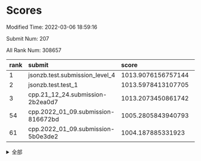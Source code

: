 # Scores

Modified Time: 2022-03-06 18:59:16

Submit Num: 207

All Rank Num: 308657

| rank |               submit               |       score        |       sigma        | pk_num |
| :--- | :--------------------------------- | :----------------- | :----------------- | :----- |
| 1    | jsonzb.test.submission_level_4     | 1013.9076156757144 | 0.803340520061059  | 5969   |
| 2    | jsonzb.test.test_1                 | 1013.5978413107705 | 0.8426800865981908 | 5957   |
| 3    | cpp.21_12_24.submission-2b2ea0d7   | 1013.2073450861742 | 0.8052145660995224 | 5965   |
| 54   | cpp.2022_01_09.submission-816672bd | 1005.2805843940793 | 0.7263684082255344 | 5968   |
| 61   | cpp.2022_01_09.submission-5b0e3de2 | 1004.187885331923  | 0.7200343769067707 | 5969   |


<details>
<summary>全部</summary>

| rank |                 submit                 |       score        |       sigma        | pk_num |
| :--- | :------------------------------------- | :----------------- | :----------------- | :----- |
| 1    | jsonzb.test.submission_level_4         | 1013.9076156757144 | 0.803340520061059  | 5969   |
| 2    | jsonzb.test.test_1                     | 1013.5978413107705 | 0.8426800865981908 | 5957   |
| 3    | cpp.21_12_24.submission-2b2ea0d7       | 1013.2073450861742 | 0.8052145660995224 | 5965   |
| 4    | gobigger.level_3.submission_level_3_22 | 1012.0154869810564 | 0.7705443225670077 | 5964   |
| 5    | gobigger.level_3.submission_level_3_38 | 1011.2650491468572 | 0.7754736513135413 | 5961   |
| 6    | gobigger.level_3.submission_level_3_32 | 1011.245950756749  | 0.7685985706623127 | 5961   |
| 7    | gobigger.level_3.submission_level_3_27 | 1011.1895892049221 | 0.7568275191380853 | 5962   |
| 8    | gobigger.level_3.submission_level_3_4  | 1010.8766604430479 | 0.7781918285859555 | 5965   |
| 9    | gobigger.level_3.submission_level_3_48 | 1010.8097379211179 | 0.7877569653893753 | 5966   |
| 10   | gobigger.level_3.submission_level_3_45 | 1010.7368922908464 | 0.7954957561590692 | 5963   |
| 11   | gobigger.level_3.submission_level_3_46 | 1010.5652063293703 | 0.7542140902332826 | 5966   |
| 12   | gobigger.level_3.submission_level_3_19 | 1010.4901651913979 | 0.7686576600120378 | 5967   |
| 13   | gobigger.level_3.submission_level_3_23 | 1010.4505892179574 | 0.7842781354537816 | 5964   |
| 14   | gobigger.level_3.submission_level_3_31 | 1010.4295370966083 | 0.7483102595564247 | 5965   |
| 15   | gobigger.level_3.submission_level_3_28 | 1010.3606099524725 | 0.7673531857695465 | 5965   |
| 16   | gobigger.level_3.submission_level_3_44 | 1010.333762337371  | 0.7635669952940066 | 5964   |
| 17   | gobigger.level_3.submission_level_3_12 | 1010.272463983382  | 0.7397136794830312 | 5960   |
| 18   | gobigger.level_3.submission_level_3_9  | 1010.2591992207502 | 0.7748439046093238 | 5962   |
| 19   | gobigger.level_3.submission_level_3_6  | 1010.139632937464  | 0.7699918507782477 | 5965   |
| 20   | gobigger.level_3.submission_level_3_0  | 1010.1137008938141 | 0.7463914600225838 | 5958   |
| 21   | gobigger.level_3.submission_level_3_42 | 1010.0556513308705 | 0.7564750436353112 | 5969   |
| 22   | gobigger.level_3.submission_level_3_14 | 1010.0022920642162 | 0.7522863070590792 | 5963   |
| 23   | gobigger.level_3.submission_level_3_16 | 1009.9832809055598 | 0.7815553446084746 | 5966   |
| 24   | gobigger.level_3.submission_level_3_40 | 1009.9131142260079 | 0.7669135111178473 | 5962   |
| 25   | gobigger.level_3.submission_level_3_35 | 1009.898835195762  | 0.7486280416171619 | 5967   |
| 26   | gobigger.level_3.submission_level_3_20 | 1009.8639661130741 | 0.7694170059951048 | 5969   |
| 27   | gobigger.level_3.submission_level_3_26 | 1009.8432153667818 | 0.7789943575957541 | 5961   |
| 28   | gobigger.level_3.submission_level_3_17 | 1009.8298615381229 | 0.7619111966293852 | 5965   |
| 29   | gobigger.level_3.submission_level_3_29 | 1009.7261969696405 | 0.7648916604491608 | 5966   |
| 30   | gobigger.level_3.submission_level_3_13 | 1009.7111618211098 | 0.7462574098713685 | 5958   |
| 31   | gobigger.level_3.submission_level_3_15 | 1009.6857970907236 | 0.759979312874106  | 5964   |
| 32   | gobigger.level_3.submission_level_3_30 | 1009.6614955714442 | 0.7481312480090679 | 5965   |
| 33   | gobigger.level_3.submission_level_3_1  | 1009.6568766142008 | 0.7616748572317109 | 5964   |
| 34   | gobigger.level_3.submission_level_3_11 | 1009.6488753005984 | 0.7586971035411145 | 5966   |
| 35   | gobigger.level_3.submission_level_3_21 | 1009.6319276529304 | 0.7459639428317855 | 5959   |
| 36   | gobigger.level_3.submission_level_3_33 | 1009.5714952146076 | 0.7515516988021564 | 5967   |
| 37   | gobigger.level_3.submission_level_3_18 | 1009.5541258271493 | 0.7563428932097443 | 5962   |
| 38   | gobigger.level_3.submission_level_3_34 | 1009.4202615971611 | 0.7673713216470784 | 5960   |
| 39   | gobigger.level_3.submission_level_3_25 | 1009.3932794650057 | 0.7818763576617557 | 5964   |
| 40   | gobigger.level_3.submission_level_3_2  | 1009.3733122308505 | 0.7558248398376436 | 5970   |
| 41   | gobigger.level_3.submission_level_3_43 | 1009.3165823368431 | 0.7602797161467396 | 5964   |
| 42   | gobigger.level_3.submission_level_3_47 | 1009.2498516472454 | 0.7475968724383819 | 5964   |
| 43   | gobigger.level_3.submission_level_3_7  | 1009.2265103488531 | 0.7723318168218006 | 5967   |
| 44   | gobigger.level_3.submission_level_3_8  | 1009.1185539541355 | 0.7520604318478653 | 5962   |
| 45   | gobigger.level_3.submission_level_3_36 | 1009.0995101476259 | 0.7310647683802711 | 5964   |
| 46   | gobigger.level_3.submission_level_3_41 | 1009.0627618841811 | 0.7474123818337443 | 5965   |
| 47   | gobigger.level_3.submission_level_3_10 | 1009.0514364574778 | 0.7581438202400096 | 5963   |
| 48   | gobigger.level_3.submission_level_3_37 | 1009.0161158740049 | 0.7475740816136442 | 5965   |
| 49   | gobigger.level_3.submission_level_3_49 | 1008.6733679227099 | 0.74737230577189   | 5971   |
| 50   | gobigger.level_3.submission_level_3_39 | 1008.6639325568118 | 0.7504970040476797 | 5967   |
| 51   | gobigger.level_3.submission_level_3_5  | 1008.5120778153575 | 0.7398105569611142 | 5965   |
| 52   | gobigger.level_3.submission_level_3_24 | 1008.2914972712434 | 0.7311643560660098 | 5967   |
| 53   | gobigger.level_3.submission_level_3_3  | 1007.1676127512796 | 0.7321480580767672 | 5964   |
| 54   | cpp.2022_01_09.submission-816672bd     | 1005.2805843940793 | 0.7263684082255344 | 5968   |
| 55   | gobigger.level_1.submission_level_1_36 | 1004.581924202253  | 0.729335607907678  | 5966   |
| 56   | gobigger.level_1.submission_level_1_10 | 1004.5042337742038 | 0.7196311967720107 | 5969   |
| 57   | gobigger.level_1.submission_level_1_9  | 1004.4121878885438 | 0.7204802070899682 | 5959   |
| 58   | gobigger.level_1.submission_level_1_4  | 1004.3496068572705 | 0.7318836561990893 | 5957   |
| 59   | gobigger.level_1.submission_level_1_43 | 1004.3453700270348 | 0.7324161836146501 | 5962   |
| 60   | gobigger.level_1.submission_level_1_27 | 1004.2840023109298 | 0.7219187699088928 | 5965   |
| 61   | cpp.2022_01_09.submission-5b0e3de2     | 1004.187885331923  | 0.7200343769067707 | 5969   |
| 62   | gobigger.level_1.submission_level_1_24 | 1004.1205184980656 | 0.7156535635475768 | 5968   |
| 63   | gobigger.level_1.submission_level_1_39 | 1004.0385340922253 | 0.7054687573585896 | 5967   |
| 64   | gobigger.level_1.submission_level_1_12 | 1004.0291227243194 | 0.7149842643473826 | 5966   |
| 65   | gobigger.level_1.submission_level_1_37 | 1003.9410295081458 | 0.7121627545111298 | 5969   |
| 66   | gobigger.level_1.submission_level_1_28 | 1003.9256101652711 | 0.7042847354328798 | 5965   |
| 67   | gobigger.level_1.submission_level_1_8  | 1003.9135122219993 | 0.7131523112769003 | 5962   |
| 68   | gobigger.level_1.submission_level_1_46 | 1003.8880926231369 | 0.7097976213927156 | 5965   |
| 69   | gobigger.level_1.submission_level_1_17 | 1003.7952161909311 | 0.7074375145754279 | 5959   |
| 70   | gobigger.level_1.submission_level_1_15 | 1003.7690654115348 | 0.7132197546354909 | 5966   |
| 71   | gobigger.level_1.submission_level_1_41 | 1003.7239802576358 | 0.7089601266535476 | 5968   |
| 72   | gobigger.level_1.submission_level_1_19 | 1003.7053898764894 | 0.7176262241637924 | 5970   |
| 73   | gobigger.level_1.submission_level_1_34 | 1003.7000681197969 | 0.7142920631363995 | 5967   |
| 74   | gobigger.level_1.submission_level_1_45 | 1003.6806899310074 | 0.7159736292536881 | 5960   |
| 75   | gobigger.level_1.submission_level_1_16 | 1003.678622200491  | 0.7223250920560085 | 5962   |
| 76   | gobigger.level_1.submission_level_1_47 | 1003.5653985430848 | 0.7291140562430933 | 5962   |
| 77   | gobigger.level_1.submission_level_1_6  | 1003.4499879167719 | 0.7256930270566446 | 5966   |
| 78   | gobigger.level_1.submission_level_1_7  | 1003.3969110986612 | 0.7089917924954459 | 5964   |
| 79   | gobigger.level_1.submission_level_1_3  | 1003.3954399519515 | 0.7108682908978267 | 5966   |
| 80   | gobigger.level_1.submission_level_1_20 | 1003.3200779344803 | 0.7118656346116295 | 5964   |
| 81   | gobigger.level_1.submission_level_1_32 | 1003.2938927886515 | 0.7271523431195888 | 5963   |
| 82   | gobigger.level_1.submission_level_1_35 | 1003.2743584733439 | 0.7253327237540862 | 5966   |
| 83   | gobigger.level_1.submission_level_1_2  | 1003.0899265496216 | 0.7200891311972899 | 5967   |
| 84   | gobigger.level_1.submission_level_1_0  | 1003.0573519171134 | 0.7092761388690993 | 5967   |
| 85   | gobigger.level_1.submission_level_1_33 | 1003.0460042877577 | 0.715884252425824  | 5966   |
| 86   | gobigger.level_1.submission_level_1_25 | 1003.0353733524037 | 0.7209393102057141 | 5963   |
| 87   | gobigger.level_1.submission_level_1_5  | 1003.0349954140377 | 0.7093174786192182 | 5970   |
| 88   | gobigger.level_1.submission_level_1_44 | 1003.0180647002677 | 0.7158806340941569 | 5958   |
| 89   | gobigger.level_1.submission_level_1_42 | 1003.006557038116  | 0.706071907880035  | 5961   |
| 90   | gobigger.level_1.submission_level_1_38 | 1002.99540310407   | 0.7255565303714578 | 5965   |
| 91   | gobigger.level_1.submission_level_1_30 | 1002.9171736805596 | 0.7223874893625565 | 5972   |
| 92   | gobigger.level_1.submission_level_1_49 | 1002.891181469693  | 0.711674204869241  | 5963   |
| 93   | gobigger.level_1.submission_level_1_14 | 1002.7909616452223 | 0.7143688042152986 | 5963   |
| 94   | gobigger.level_1.submission_level_1_18 | 1002.7709262885812 | 0.7144986155916251 | 5962   |
| 95   | gobigger.level_1.submission_level_1_11 | 1002.6870518574083 | 0.7146736091716873 | 5960   |
| 96   | gobigger.level_1.submission_level_1_48 | 1002.5575895312991 | 0.7139655470747007 | 5960   |
| 97   | gobigger.level_1.submission_level_1_13 | 1002.4573336020545 | 0.7172576153919688 | 5960   |
| 98   | gobigger.level_1.submission_level_1_31 | 1002.4547466189431 | 0.7207952925234266 | 5966   |
| 99   | gobigger.level_1.submission_level_1_22 | 1002.324437921918  | 0.7015517094096989 | 5963   |
| 100  | gobigger.level_1.submission_level_1_40 | 1002.3215131116993 | 0.7375241830023646 | 5962   |
| 101  | gobigger.level_1.submission_level_1_26 | 1002.2970926902186 | 0.7166305922415228 | 5968   |
| 102  | gobigger.level_1.submission_level_1_29 | 1002.2926687839275 | 0.6999471270491029 | 5965   |
| 103  | gobigger.level_1.submission_level_1_21 | 1002.0395937591572 | 0.7267133023118053 | 5967   |
| 104  | gobigger.level_1.submission_level_1_1  | 1001.6548578125944 | 0.7183906097843312 | 5964   |
| 105  | gobigger.level_1.submission_level_1_23 | 1001.1571168608359 | 0.7123206841178408 | 5963   |
| 106  | gobigger.random.submission_random_4    | 997.2805558698708  | 0.7143621468279893 | 5966   |
| 107  | gobigger.random.submission_random_28   | 997.2804044520744  | 0.6977985186846365 | 5968   |
| 108  | gobigger.random.submission_random_44   | 997.1197802432525  | 0.7012826944729886 | 5966   |
| 109  | gobigger.random.submission_random_39   | 997.1048896505657  | 0.7101298923013768 | 5959   |
| 110  | gobigger.random.submission_random_49   | 997.0878389038436  | 0.7026541794440073 | 5965   |
| 111  | gobigger.random.submission_random_42   | 996.9656048157939  | 0.7108569934373103 | 5961   |
| 112  | gobigger.random.submission_random_36   | 996.8914103445936  | 0.698856933415251  | 5962   |
| 113  | gobigger.random.submission_random_34   | 996.8719496016283  | 0.7086679513008862 | 5967   |
| 114  | gobigger.random.submission_random_1    | 996.75852694494    | 0.6970139104917751 | 5966   |
| 115  | gobigger.random.submission_random_13   | 996.6863341858043  | 0.7155526923650696 | 5962   |
| 116  | gobigger.random.submission_random_38   | 996.6720326883794  | 0.696884712925992  | 5960   |
| 117  | gobigger.random.submission_random_40   | 996.6202470727691  | 0.7136972978116901 | 5967   |
| 118  | gobigger.random.submission_random_25   | 996.6175103011115  | 0.7043290830066256 | 5966   |
| 119  | gobigger.random.submission_random_23   | 996.5116065025616  | 0.7101131353003208 | 5960   |
| 120  | gobigger.random.submission_random_29   | 996.5098582416992  | 0.7096616798249223 | 5964   |
| 121  | gobigger.random.submission_random_15   | 996.4349786136416  | 0.7109467239006412 | 5963   |
| 122  | gobigger.random.submission_random_6    | 996.3495610529126  | 0.7149335853046498 | 5966   |
| 123  | gobigger.random.submission_random_19   | 996.3112845467003  | 0.7193509755865195 | 5964   |
| 124  | gobigger.random.submission_random_32   | 996.2546588130098  | 0.7085278083815167 | 5963   |
| 125  | gobigger.random.submission_random_12   | 996.224087000282   | 0.7117205507281527 | 5965   |
| 126  | gobigger.random.submission_random_43   | 996.1205172787335  | 0.7183854471143298 | 5962   |
| 127  | gobigger.random.submission_random_9    | 996.0801869908238  | 0.7028359476762449 | 5968   |
| 128  | gobigger.random.submission_random_0    | 996.0325401189582  | 0.7057100720748396 | 5959   |
| 129  | gobigger.random.submission_random_14   | 996.030696716802   | 0.7218546386903066 | 5964   |
| 130  | gobigger.random.submission_random_21   | 995.9662641534782  | 0.706400118220616  | 5966   |
| 131  | gobigger.random.submission_random_7    | 995.9098950823648  | 0.7017503375419202 | 5965   |
| 132  | gobigger.random.submission_random_26   | 995.8750324158335  | 0.7035665654228215 | 5969   |
| 133  | gobigger.random.submission_random_22   | 995.8509611490892  | 0.7057832356681643 | 5967   |
| 134  | gobigger.random.submission_random_27   | 995.8451966132936  | 0.7165570120173944 | 5965   |
| 135  | gobigger.random.submission_random_24   | 995.7734159077303  | 0.7023086548870692 | 5965   |
| 136  | gobigger.random.submission_random_33   | 995.7546865436043  | 0.703190307343539  | 5960   |
| 137  | gobigger.random.submission_random_45   | 995.7438870102455  | 0.7170277104823735 | 5963   |
| 138  | gobigger.random.submission_random_46   | 995.7237739994929  | 0.7091371707620832 | 5964   |
| 139  | gobigger.random.submission_random_3    | 995.6682803317838  | 0.7213893308287795 | 5968   |
| 140  | gobigger.random.submission_random_37   | 995.6396794919949  | 0.707438944681082  | 5965   |
| 141  | gobigger.random.submission_random_20   | 995.5789055842095  | 0.6988126465469141 | 5963   |
| 142  | gobigger.random.submission_random_47   | 995.4467163712816  | 0.7174847789141104 | 5966   |
| 143  | gobigger.random.submission_random_48   | 995.4176138776209  | 0.7161233924581777 | 5962   |
| 144  | gobigger.random.submission_random_35   | 995.3870238563813  | 0.7153197255288135 | 5960   |
| 145  | gobigger.random.submission_random_11   | 995.3722324422872  | 0.7177839381011495 | 5961   |
| 146  | gobigger.random.submission_random_41   | 995.3653617045206  | 0.7159452860829609 | 5965   |
| 147  | gobigger.random.submission_random_8    | 995.3364587069867  | 0.7158017094790051 | 5971   |
| 148  | gobigger.random.submission_random_10   | 995.2000586026801  | 0.7177896685915842 | 5966   |
| 149  | gobigger.random.submission_random_16   | 995.1978225985179  | 0.7154202628409718 | 5969   |
| 150  | gobigger.random.submission_random_18   | 995.1626098965443  | 0.7117470135121826 | 5961   |
| 151  | gobigger.random.submission_random_30   | 994.910845356523   | 0.7135212493872883 | 5969   |
| 152  | gobigger.random.submission_random_2    | 994.8715495115897  | 0.7189290756299594 | 5966   |
| 153  | gobigger.random.submission_random_31   | 994.7188464770129  | 0.7112454605561925 | 5965   |
| 154  | gobigger.random.submission_random_17   | 994.4771195685724  | 0.7207292497322055 | 5963   |
| 155  | gobigger.level_2.submission_level_2_14 | 994.4246931128353  | 0.7498201696332918 | 5962   |
| 156  | gobigger.random.submission_random_5    | 994.2774266761023  | 0.7319134151898002 | 5965   |
| 157  | gobigger.level_2.submission_level_2_23 | 993.888860886031   | 0.7360525426862596 | 5966   |
| 158  | gobigger.level_2.submission_level_2_25 | 993.6575913308758  | 0.744803977448553  | 5964   |
| 159  | gobigger.level_2.submission_level_2_22 | 993.3436695360737  | 0.7430585976375821 | 5963   |
| 160  | gobigger.level_2.submission_level_2_13 | 993.3055242451073  | 0.7375947852392989 | 5972   |
| 161  | gobigger.level_2.submission_level_2_44 | 993.2973286204202  | 0.7347795573154459 | 5962   |
| 162  | gobigger.level_2.submission_level_2_20 | 993.2459793253236  | 0.7402801387308644 | 5959   |
| 163  | gobigger.level_2.submission_level_2_24 | 993.1822691321838  | 0.7180286265331114 | 5963   |
| 164  | gobigger.level_2.submission_level_2_7  | 993.0287503218868  | 0.7385110898338212 | 5963   |
| 165  | gobigger.level_2.submission_level_2_3  | 993.0242157579547  | 0.7360550673775391 | 5965   |
| 166  | gobigger.level_2.submission_level_2_41 | 993.010354240697   | 0.7383812842717448 | 5961   |
| 167  | gobigger.level_2.submission_level_2_12 | 992.9952683567858  | 0.718167452281419  | 5966   |
| 168  | gobigger.level_2.submission_level_2_10 | 992.9660455555169  | 0.745530689398563  | 5963   |
| 169  | gobigger.level_2.submission_level_2_47 | 992.9556332834177  | 0.7319283631484612 | 5965   |
| 170  | gobigger.level_2.submission_level_2_8  | 992.7295610454328  | 0.7493313056906686 | 5961   |
| 171  | gobigger.level_2.submission_level_2_1  | 992.7166098948644  | 0.7350389261785624 | 5965   |
| 172  | gobigger.level_2.submission_level_2_42 | 992.6563731896608  | 0.7410541276105427 | 5969   |
| 173  | gobigger.level_2.submission_level_2_40 | 992.5659434208496  | 0.7432672150969503 | 5968   |
| 174  | gobigger.level_2.submission_level_2_39 | 992.5392327175175  | 0.7296440229087754 | 5963   |
| 175  | gobigger.level_2.submission_level_2_21 | 992.5061662795046  | 0.7398162797437646 | 5965   |
| 176  | gobigger.level_2.submission_level_2_9  | 992.4825313702504  | 0.7397591943072229 | 5962   |
| 177  | gobigger.level_2.submission_level_2_27 | 992.4653760640647  | 0.7295689610239514 | 5963   |
| 178  | gobigger.level_2.submission_level_2_0  | 992.4638030820439  | 0.7475177364671257 | 5963   |
| 179  | gobigger.level_2.submission_level_2_2  | 992.4579164690676  | 0.7320265875556545 | 5960   |
| 180  | gobigger.level_2.submission_level_2_46 | 992.4495914379204  | 0.7621686514613382 | 5964   |
| 181  | gobigger.level_2.submission_level_2_34 | 992.378003348601   | 0.7469233965189968 | 5964   |
| 182  | gobigger.level_2.submission_level_2_49 | 992.2893974056448  | 0.7585456512882681 | 5967   |
| 183  | gobigger.level_2.submission_level_2_6  | 992.2498156530756  | 0.7351803239580187 | 5966   |
| 184  | gobigger.level_2.submission_level_2_30 | 992.210921474315   | 0.7488505367918571 | 5969   |
| 185  | gobigger.level_2.submission_level_2_15 | 992.0698654054884  | 0.7819996555853214 | 5961   |
| 186  | gobigger.level_2.submission_level_2_18 | 991.9697679665619  | 0.7650540545435927 | 5967   |
| 187  | gobigger.level_2.submission_level_2_19 | 991.9612682254982  | 0.7421181830263198 | 5963   |
| 188  | gobigger.level_2.submission_level_2_29 | 991.8535957333789  | 0.7467258942315632 | 5963   |
| 189  | gobigger.level_2.submission_level_2_31 | 991.8530628950397  | 0.767460454772754  | 5968   |
| 190  | gobigger.level_2.submission_level_2_33 | 991.7067472231278  | 0.7572714305280552 | 5965   |
| 191  | gobigger.level_2.submission_level_2_11 | 991.7044316983093  | 0.7402823834760274 | 5965   |
| 192  | gobigger.level_2.submission_level_2_36 | 991.6389522167775  | 0.7440122312237217 | 5971   |
| 193  | gobigger.level_2.submission_level_2_5  | 991.5681898441089  | 0.7407869785762173 | 5965   |
| 194  | gobigger.level_2.submission_level_2_17 | 991.4544698229403  | 0.729275521497746  | 5961   |
| 195  | gobigger.level_2.submission_level_2_43 | 991.4392056036136  | 0.7570095850200413 | 5966   |
| 196  | gobigger.level_2.submission_level_2_26 | 991.4235737353224  | 0.7564813664794351 | 5969   |
| 197  | gobigger.level_2.submission_level_2_37 | 991.3244245632415  | 0.7493325255521988 | 5962   |
| 198  | gobigger.level_2.submission_level_2_32 | 991.2837191198307  | 0.773821305626549  | 5964   |
| 199  | gobigger.level_2.submission_level_2_4  | 991.2201469329519  | 0.7491109138959039 | 5962   |
| 200  | gobigger.level_2.submission_level_2_38 | 991.1860291227882  | 0.7675763852311954 | 5964   |
| 201  | gobigger.level_2.submission_level_2_45 | 991.0297837424786  | 0.7499413710079904 | 5962   |
| 202  | gobigger.level_2.submission_level_2_48 | 990.7814909831372  | 0.7481562023516605 | 5961   |
| 203  | gobigger.level_2.submission_level_2_16 | 990.4119687784173  | 0.7747466257641492 | 5964   |
| 204  | gobigger.level_2.submission_level_2_28 | 990.3585010194215  | 0.7651068501767014 | 5964   |
| 205  | gobigger.level_2.submission_level_2_35 | 990.0033332496059  | 0.755003891474261  | 5961   |
| 206  | gobigger.none.submission_none_0        | 976.1520021704127  | 1.4622293664975277 | 5970   |
| 207  | gobigger.none.submission_none_1        | 975.8855197176297  | 1.4260525876183379 | 5969   |

</details>